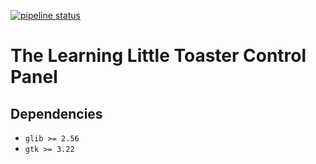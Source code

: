 [![pipeline status](https://gitlab.com/tristan957/tllt-cp/badges/master/pipeline.svg)](https://gitlab.com/tristan957/tllt-cp/commits/master)

# The Learning Little Toaster Control Panel

## Dependencies

* `glib >= 2.56`
* `gtk >= 3.22`
